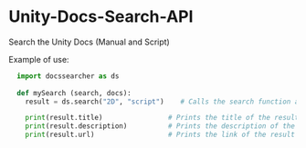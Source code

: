 # Unity-Docs-Search-API
Search the Unity Docs (Manual and Script)

Example of use:
```python
  import docssearcher as ds
  
  def mySearch (search, docs):
    result = ds.search("2D", "script")    # Calls the search function and tells it to search for 2D in the Script Docs

    print(result.title)                # Prints the title of the result page
    print(result.description)          # Prints the description of the result page
    print(result.url)                  # Prints the link of the result page
```
